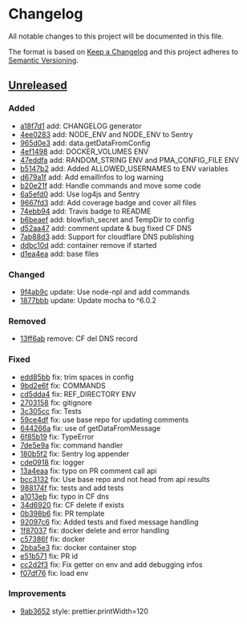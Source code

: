 # Changelog
All notable changes to this project will be documented in this file.

The format is based on [Keep a Changelog](http://keepachangelog.com/en/1.0.0/)
and this project adheres to [Semantic Versioning](http://semver.org/spec/v2.0.0.html).

## [Unreleased]

### Added
- [a18f7d1](https://github.com/sudo/gh-deployer/commit/a18f7d1b1ddb24d1dd503fdf759d6f596eee7c48) add: CHANGELOG generator
- [4ee0283](https://github.com/sudo/gh-deployer/commit/4ee02830f1d02a205f24306aef433adc78607d25) add: NODE_ENV and NODE_ENV to Sentry
- [965d0e3](https://github.com/sudo/gh-deployer/commit/965d0e3b04f93dcf958b895478d75df122ca23ab) add: data.getDataFromConfig
- [4ef1498](https://github.com/sudo/gh-deployer/commit/4ef1498ea8bf146083a9a9a243ad526c3f01b60f) add: DOCKER_VOLUMES ENV
- [47eddfa](https://github.com/sudo/gh-deployer/commit/47eddfa1b38f06afb2b29951abb3d5058230c98f) add: RANDOM_STRING ENV and PMA_CONFIG_FILE ENV
- [b5147b2](https://github.com/sudo/gh-deployer/commit/b5147b2703e3b4f9fa2267762c43b6e211781d4b) add: Added ALLOWED_USERNAMES to ENV variables
- [d679a1f](https://github.com/sudo/gh-deployer/commit/d679a1f76c9dd3d50b0d8b2e36bf08218a394c27) add: Add emailInfos to log warning
- [b20e21f](https://github.com/sudo/gh-deployer/commit/b20e21f4f075150119da58c968fe1c378841e045) add: Handle commands and move some code
- [6a5efd0](https://github.com/sudo/gh-deployer/commit/6a5efd06849a34059d4bd60434e445bfa831d5a7) add: Use log4js and Sentry
- [9667fd3](https://github.com/sudo/gh-deployer/commit/9667fd304d0b2abfd69dbeb94f8e3cf71c9f7e63) add: Add coverage badge and cover all files
- [74ebb94](https://github.com/sudo/gh-deployer/commit/74ebb943f8f4d3623be47dfb390662107497d596) add: Travis badge to README
- [b6beaef](https://github.com/sudo/gh-deployer/commit/b6beaefd7d322acc12b115653d54ca5590aeb2e7) add: blowfish_secret and TempDir to config
- [d52aa47](https://github.com/sudo/gh-deployer/commit/d52aa4762f5d1152efa108bf4137bc5ba3b608a7) add: comment update & bug fixed CF DNS
- [7ab88d3](https://github.com/sudo/gh-deployer/commit/7ab88d3c22151c27ba1049b576b540af69ee2fe7) add: Support for cloudflare DNS publishing
- [ddbc10d](https://github.com/sudo/gh-deployer/commit/ddbc10df4b803a2adc9e2f4f48ef3c313e15ac40) add: container remove if started
- [d1ea4ea](https://github.com/sudo/gh-deployer/commit/d1ea4eafa5c23fe6b17a32e7940fbaccac7837b5) add: base files

### Changed
- [9f4ab9c](https://github.com/sudo/gh-deployer/commit/9f4ab9c4b626a9cb23d22b0e5965ad2f7d0b27d8) update: Use node-npl and add commands
- [1877bbb](https://github.com/sudo/gh-deployer/commit/1877bbbd488dff4c4c0edefef5209e21e9461618) update: Update mocha to ^6.0.2

### Removed
- [13ff6ab](https://github.com/sudo/gh-deployer/commit/13ff6abe4e8727d68b7ce4c0a5e6ddedac51b225) remove: CF del DNS record

### Fixed
- [edd85bb](https://github.com/sudo/gh-deployer/commit/edd85bb13aae8228de51d8708166773cbb19e0b0) fix: trim spaces in config
- [9bd2e6f](https://github.com/sudo/gh-deployer/commit/9bd2e6fee4439b5e9bd8659c98e719938525a3d8) fix: COMMANDS
- [cd5dda4](https://github.com/sudo/gh-deployer/commit/cd5dda4f4055b2a5816916a3e55447fb5e4fee2c) fix: REF_DIRECTORY ENV
- [2703158](https://github.com/sudo/gh-deployer/commit/2703158ee608bd3ada690fff34fa8ef858f626a5) fix: gitignore
- [3c305cc](https://github.com/sudo/gh-deployer/commit/3c305cc3839cd398b6501348569c50661a548d86) fix: Tests
- [59ce4df](https://github.com/sudo/gh-deployer/commit/59ce4df1c6958e4ad0fe8abf7f5e5356c982b981) fix: use base repo for updating comments
- [644266a](https://github.com/sudo/gh-deployer/commit/644266a035903fbf7d53e387b420ee4262095928) fix: use of getDataFromMessage
- [6f85b19](https://github.com/sudo/gh-deployer/commit/6f85b190fd1dda05f393afaeb32bb0bca40ed2e5) fix: TypeError
- [7de5e9a](https://github.com/sudo/gh-deployer/commit/7de5e9ab6aac3be0a8717a9d99490e984ff4ff1f) fix: command handler
- [180b5f2](https://github.com/sudo/gh-deployer/commit/180b5f2519014e448c761eb7c8c813ec56ae27c2) fix: Sentry log appender
- [cde0918](https://github.com/sudo/gh-deployer/commit/cde091876bb3b4dfb58bcec801365da832f001af) fix: logger
- [13a4eaa](https://github.com/sudo/gh-deployer/commit/13a4eaa5fd2942f2807f471fe3f64e0fce5de2ee) fix: typo on PR comment call api
- [bcc3132](https://github.com/sudo/gh-deployer/commit/bcc31320c8ba7ed36c3945ab0eab33e4b4f644f5) fix: Use base repo and not head from api results
- [988174f](https://github.com/sudo/gh-deployer/commit/988174f27604bb65a7bac0590d64e0a8ca9031a2) fix: tests and add tests
- [a1013eb](https://github.com/sudo/gh-deployer/commit/a1013eb369251da9b297f324afb8e601c54d13a1) fix: typo in CF dns
- [34d6920](https://github.com/sudo/gh-deployer/commit/34d69201ef51c9d5759d9f5eebac785b12d7d8ac) fix: CF delete if exists
- [0b398b6](https://github.com/sudo/gh-deployer/commit/0b398b6563fa7dc24dc332b7461891af0b5566e5) fix: PR template
- [92097c6](https://github.com/sudo/gh-deployer/commit/92097c6f4134897f2fdffc27efb912f5c62870c1) fix: Added tests and fixed message handling
- [1f87037](https://github.com/sudo/gh-deployer/commit/1f87037a95f85e2c2eef311979b69bd1fcd01b89) fix: docker delete and error handling
- [c57386f](https://github.com/sudo/gh-deployer/commit/c57386fe24e8982fd2227bda90a2f287efd47ce6) fix: docker
- [2bba5e3](https://github.com/sudo/gh-deployer/commit/2bba5e31bbf5d73564b6bb564e2bc766391aaedb) fix: docker container stop
- [e51b571](https://github.com/sudo/gh-deployer/commit/e51b571fa162e735fa95ad116f0f33950613105e) fix: PR id
- [cc2d2f3](https://github.com/sudo/gh-deployer/commit/cc2d2f3865a994a6c2f279be020aa3620dca45d9) fix: Fix getter on env and add debugging infos
- [f07df76](https://github.com/sudo/gh-deployer/commit/f07df76eaccfdc37e613dea2f51e1d18932b22d3) fix: load env

### Improvements
- [9ab3652](https://github.com/sudo/gh-deployer/commit/9ab3652a0a1f640b2856c50283ff6a991c8e6b3e) style: prettier.printWidth=120






[Unreleased]: https://github.com/sudo/gh-deployer/compare/5f5552755301e92a762698db33127c44e924fac6...HEAD


